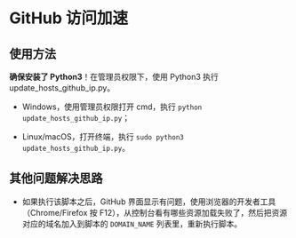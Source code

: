 # GitHub 访问加速

## 使用方法

**确保安装了 Python3**！在管理员权限下，使用 Python3 执行 update_hosts_github_ip.py。

- Windows，使用管理员权限打开 cmd，执行 `python update_hosts_github_ip.py`；

- Linux/macOS，打开终端，执行 `sudo python3 update_hosts_github_ip.py`。

## 其他问题解决思路

- 如果执行该脚本之后，GitHub 界面显示有问题，使用浏览器的开发者工具（Chrome/Firefox 按 F12），从控制台看有哪些资源加载失败了，然后把资源对应的域名加入到脚本的 `DOMAIN_NAME` 列表里，重新执行脚本。